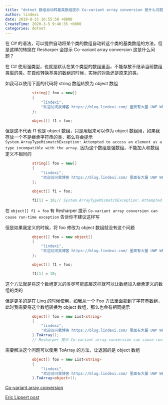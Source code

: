 ```yaml
---
title: "dotnet 数组自动转基类数组提示 Co-variant array conversion 是什么问题"
author: lindexi
date: 2019-8-31 16:55:58 +0800
CreateTime: 2020-3-5 9:46:35 +0800
categories: dotnet
---
```


在 C# 的语法，可以提供自动将某个类的数组自动转这个类的基类数组的方法，但是这样的转换在 Resharper 会提示 Co-variant array conversion 这是什么问题？

<!--more-->



在 C# 使用强类型，也就是默认在某个类型的数组里面，不能存放不继承当前数组类型的类。在自动转换基类的数组的时候，实际的对象还是原来的类。

如我可以使用下面的代码将 string 数组转换为 object 数组

```csharp
            string[] foo = new[]
            {
                "lindexi",
                "欢迎访问我博客 https://blog.lindexi.com/ 里面有大量 UWP WPF 博客"
            };

            object[] f1 = foo;
```

但是这不代表 f1 也是 object 数组，只是用起来可以作为 object 数组用，如果我存放一个不是继承字符串的类，那么将会提示 `System.ArrayTypeMismatchException: Attempted to access an element as a type incompatible with the array.` 因为这个数组是强数组，不能加入和数组定义不相同的

```csharp
            string[] foo = new[]
            {
                "lindexi",
                "欢迎访问我博客 https://blog.lindexi.com/ 里面有大量 UWP WPF 博客"
            };

            object[] f1 = foo;

            f1[1] = 10;// System.ArrayTypeMismatchException: Attempted to access an element as a type incompatible with the array.
```

在 `object[] f1 = foo` 有 Resharper 提示 `Co-variant array conversion can cause run-time exception` 告诉你不建议这样写

但是如果我定义的时候，将 foo 修改为 object 数组就没有这个问题

```csharp
            object[] foo = new object[]
            {
                "lindexi",
                "欢迎访问我博客 https://blog.lindexi.com/ 里面有大量 UWP WPF 博客"
            };

            object[] f1 = foo;

            f1[1] = 10;
```

这个方法就是将这个数组定义的类尽可能底层这样就可以让数组加入继承定义的数组的类的

但是更多的是在 Linq 的时候使用，如我从一个 Foo 方法里面拿到了字符串数组，此时我需要将这个数组转换为 object 数组，那么也会有相同提示

```csharp
            object[] foo = new List<string>
            {
                "lindexi",
                "欢迎访问我博客 https://blog.lindexi.com/ 里面有大量 UWP WPF 博客"
            }.ToArray();
            // Resharper 提示 Co-variant array conversion can cause run-time exception 因为 ToArray 返回的是 string[] 也就是通过 foo 拿到的是强数组
```

需要解决这个问题可以使用 ToArray 的方法，让返回的是 object 数组

```csharp
            object[] foo = new List<string>
            {
                "lindexi",
                "欢迎访问我博客 https://blog.lindexi.com/ 里面有大量 UWP WPF 博客"
            }.ToArray<object>();
```

[Co-variant array conversion](https://www.jetbrains.com/help/resharper/2018.3/CoVariantArrayConversion.html )

[Eric Lippert post](https://blogs.msdn.microsoft.com/ericlippert/2007/10/17/covariance-and-contravariance-in-c-part-two-array-covariance/)

